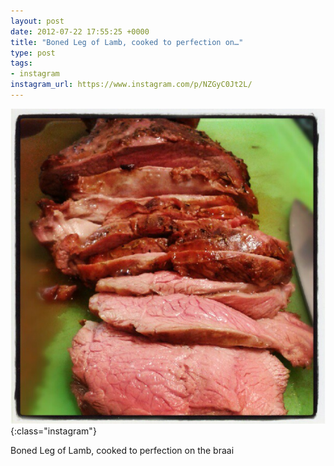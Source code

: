 ```yaml
---
layout: post
date: 2012-07-22 17:55:25 +0000
title: "Boned Leg of Lamb, cooked to perfection on…"
type: post
tags:
- instagram
instagram_url: https://www.instagram.com/p/NZGyC0Jt2L/
---
```


![Instagram - NZGyC0Jt2L](/img/NZGyC0Jt2L.jpg){:class="instagram"}

Boned Leg of Lamb, cooked to perfection on the braai
